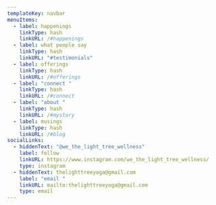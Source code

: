 ```yaml
---
templateKey: navbar
menuItems:
  - label: happenings
    linkType: hash
    linkURL: /#happenings
  - label: what people say
    linkType: hash
    linkURL: "#testimonials"
  - label: offerings
    linkType: hash
    linkURL: /#offerings
  - label: "connect "
    linkType: hash
    linkURL: /#connect
  - label: "about "
    linkType: hash
    linkURL: /#mystory
  - label: musings
    linkType: hash
    linkURL: /#blog
socialLinks:
  - hiddenText: "@we_the_light_tree_wellness"
    label: follow
    linkURL: https://www.instagram.com/we_the_light_tree_wellness/
    type: instagram
  - hiddenText: thelighttreeyoga@gmail.com
    label: "email "
    linkURL: mailto:thelighttreeyoga@gmail.com
    type: email
---
```

